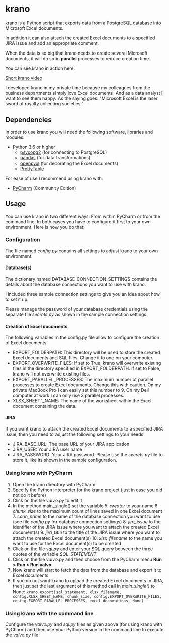 # krano
krano is a Python script that exports data from a PostgreSQL database into Microsoft Excel documents.

In addition it can also attach the created Excel documents to a specified JIRA issue and add an appropriate comment.

When the data is so big that krano needs to create several Microsoft documents, it will do so in **parallel** processes to reduce creation time.

You can see krano in action here:

[Short krano video](https://twitter.com/applescripter/status/1118601160263372802)

I developed krano in my private time because my colleagues from the business departments simply love Excel documents. And as a data analyst I want to see them happy. As the saying goes: "Microsoft Excel is the laser sword of royalty collecting societies!"

## Dependencies
In order to use krano you will need the following software, libraries and modules:

* Python 3.6 or higher
	* [psycopg2](http://initd.org/psycopg/) (for connecting to PostgreSQL)
	* [pandas](https://pandas.pydata.org) (for data transformations)
	* [openpyxl](https://openpyxl.readthedocs.io/en/stable/) (for decorating the Excel documents)
	* [PrettyTable](http://zetcode.com/python/prettytable/)

For ease of use I recommend using krano with:

* [PyCharm](https://www.jetbrains.com/pycharm/download/) (Community Edition)


## Usage
You can use krano in two different ways: From within PyCharm or from the command line. In both cases you have to configure it first to your own environment. Here is how you do that:

### Configuration
The file named *config.py* contains all settings to adjust krano to your own environment.
#### Database(s)
The dictionary named DATABASE\_CONNECTION\_SETTINGS contains the details about the database connections you want to use with krano. 

I included three sample connection settings to give you an idea about how to set it up.

Please manage the password of your database credentials using the separate file *secrets.py* as shown in the sample connection settings.

#### Creation of Excel documents
The following variables in the config.py file allow to configure the creation of Excel documents:

* EXPORT\_FOLDERPATH: This directory will be used to store the created Excel documents and SQL files. Change it to one on your computer.
* EXPORT\_OVERWRITE\_FILES: If set to True, krano will overwrite existing files in the directory specified in EXPORT\_FOLDERPATH. If set to False, krano will not overwrite existing files.
* EXPORT\_PARALLEL\_PROCESSES: The maximum number of parallel processes to create Excel documents. Change this with caution. On my private MacBook Pro I can easily set this number to 9. On my Dell computer at work I can only use 3 parallel processes.
* XLSX\_SHEET˜_NAME: The name of the worksheet within the Excel document containing the data.

#### JIRA
If you want krano to attach the created Excel documents to a specified JIRA issue, then you need to adjust the following settings to your needs:

* JIRA\_BASE\_URL: The base URL of your JIRA application
* JIRA\_USER: Your JIRA user name
* JIRA\_PASSWORD: Your JIRA password. Please use the *secrets.py* file to store it, like its shown in the sample configuration.

### Using krano with PyCharm

1. Open the krano directory with PyCharm
2. Specify the Python interpreter for the krano project (just in case you did not do it before)
3. Click on the file *valvo.py* to edit it
4. In the method main\_single() set the variable
	5. *creator* to your name
	6. *chunk_size* to the maximum count of lines saved in one Excel document
	7. *conn_name* to the name of the database connection you want to use (see file *config.py* for database connection settings)
	8. *jira_issue* to the identifier of the JIRA issue where you want to attach the created Excel document(s)
	9. *jira_title* to the title of the JIRA issue where you want to attach the created Excel document(s)
	10. *xlsx_filename* to the name you want to use for the Excel document(s) to be created
11. Click on the file *sql.py* and enter your SQL query between the three quotes of the variable *SQL\_STATEMENT*
12. Click on the file *valvo.py* and then choose from the PyCharm menu **Run > Run > Run valvo**
13. Now krano will start to fetch the data from the database and export it to Excel documents
14. If you do not want krano to upload the created Excel documents to JIRA, then just set the last argument of this method call in *main_single()* to None: `krano.export(sql_statement, xlsx_filename, config.XLSX_SHEET_NAME, chunk_size, config.EXPORT_OVERWRITE_FILES, config.EXPORT_PARALLEL_PROCESSES, excel_decorations, None)`

### Using krano with the command line
Configure the *valvo.py* and *sql.py* files as given above (for using krano with PyCharm) and then use your Python version in the command line to execute the *valvo.py* file.